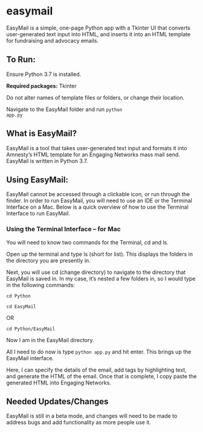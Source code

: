 # easymail

EasyMail is a simple, one-page Python app with a Tkinter UI that converts user-generated text input into HTML, and inserts it into an HTML template for fundraising and advocacy emails.

<h2>To Run:</h2>

Ensure Python 3.7 is installed.

<strong>Required packages:</strong> Tkinter

Do not alter names of template files or folders, or change their location.

Navigate to the EasyMail folder and run <code>python app.py</code>

<h2>What is EasyMail?</h2>

EasyMail is a tool that takes user-generated text input and formats it into Amnesty’s HTML template for an Engaging Networks mass mail send. EasyMail is written in Python 3.7. 

<h2>Using EasyMail:</h2>

EasyMail cannot be accessed through a clickable icon, or run through the finder. In order to run EasyMail, you will need to use an IDE or the Terminal Interface on a Mac. Below is a quick overview of how to use the Terminal Interface to run EasyMail. 

<h3>Using the Terminal Interface – for Mac</h3>

You will need to know two commands for the Terminal, cd and ls. 

Open up the terminal and type ls (short for list). This displays the folders in the directory you are presently in.

Next, you will use cd (change directory) to navigate to the directory that EasyMail is saved in. In my case, it’s nested a few folders in, so I would type in the following commands:

<code>cd Python</code>

<code>cd EasyMail</code>

OR

<code>cd Python/EasyMail</code>

Now I am in the EasyMail directory. 

All I need to do now is type <code>python app.py</code> and hit enter. This brings up the EasyMail interface. 

Here, I can specify the details of the email, add tags by highlighting text, and generate the HTML of the email. Once that is complete, I copy paste the generated HTML into Engaging Networks. 

<h2>Needed Updates/Changes</h2> 

EasyMail is still in a beta mode, and changes will need to be made to address bugs and add functionality as more people use it.
